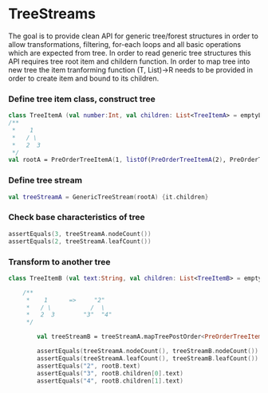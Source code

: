 # TreeStreams
The goal is to provide clean API for generic tree/forest structures in order to allow transformations, filtering, for-each loops and all basic operations which are expected from tree. In order to read generic tree structures this API requires tree root item and childern function. In order to map tree<T> into new tree<R> the item tranforming function (T, List<R>)->R needs to be provided in order to create item and bound to its children.
 
### Define tree item class, construct tree

```kotlin
class TreeItemA (val number:Int, val children: List<TreeItemA> = emptyList())
/**
 *    1     
 *   / \
 *   2  3
 */
val rootA = PreOrderTreeItemA(1, listOf(PreOrderTreeItemA(2), PreOrderTreeItemA(3)))
```

### Define tree stream

```kotlin
val treeStreamA = GenericTreeStream(rootA) {it.children}
```

### Check base characteristics of tree

```kotlin
assertEquals(3, treeStreamA.nodeCount())
assertEquals(2, treeStreamA.leafCount())
```

### Transform to another tree
```kotlin
class TreeItemB (val text:String, val children: List<TreeItemB> = emptyList())

    /**
     *    1      =>     "2"
     *   / \           /  \
     *   2  3        "3"  "4"
     */

        val treeStreamB = treeStreamA.mapTreePostOrder<PreOrderTreeItemB> { node, children ->  PreOrderTreeItemB("${node.number + 1}", children) }.toStream { it.children }

        assertEquals(treeStreamA.nodeCount(), treeStreamB.nodeCount())
        assertEquals(treeStreamA.leafCount(), treeStreamB.leafCount())
        assertEquals("2", rootB.text)
        assertEquals("3", rootB.children[0].text)
        assertEquals("4", rootB.children[1].text)
    
```
